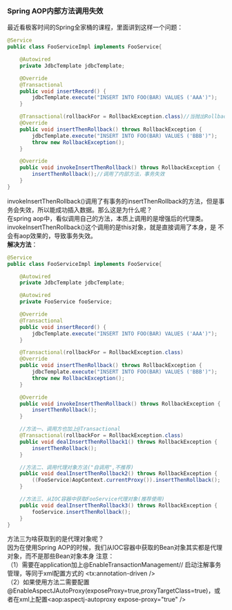 ### Spring AOP内部方法调用失效
最近看极客时间的Spring全家桶的课程，里面讲到这样一个问题：  
```java
@Service
public class FooServiceImpl implements FooService{

    @Autowired
    private JdbcTemplate jdbcTemplate;

    @Override
    @Transactional
    public void insertRecord() {
        jdbcTemplate.execute("INSERT INTO FOO(BAR) VALUES ('AAA')");
    }

    @Transactional(rollbackFor = RollbackException.class)//当抛出RollbackException，回滚事务
    @Override
    public void insertThenRollback() throws RollbackException {
        jdbcTemplate.execute("INSERT INTO FOO(BAR) VALUES ('BBB')");
        throw new RollbackException();
    }

    @Override
    public void invokeInsertThenRollback() throws RollbackException {
        insertThenRollback();//调用了内部方法，事务失效
    }
}
```
invokeInsertThenRollback()调用了有事务的insertThenRollback的方法，但是事务会失效，所以能成功插入数据。那么这是为什么呢？  
在spring aop中，看似调用自己的方法，本质上调用的是增强后的代理类。invokeInsertThenRollback()这个调用的是this对象，就是直接调用了本身，是
不会有aop效果的，导致事务失效。  
**解决方法**：
```java
@Service
public class FooServiceImpl implements FooService{

    @Autowired
    private JdbcTemplate jdbcTemplate;

    @Autowired
    private FooService fooService;

    @Override
    @Transactional
    public void insertRecord() {
        jdbcTemplate.execute("INSERT INTO FOO(BAR) VALUES ('AAA')");
    }

    @Transactional(rollbackFor = RollbackException.class)
    @Override
    public void insertThenRollback() throws RollbackException {
        jdbcTemplate.execute("INSERT INTO FOO(BAR) VALUES ('BBB')");
        throw new RollbackException();
    }

    @Override
    public void invokeInsertThenRollback() throws RollbackException {
        insertThenRollback();
    }

    //方法一、调用方也加上@Transactional
    @Transactional(rollbackFor = RollbackException.class)
    public void dealInsertThenRollback1() throws RollbackException {
        insertThenRollback();
    }

    //方法二、调用代理对象方法("自调用",不推荐)
    public void dealInsertThenRollback2() throws RollbackException {
        ((FooService)AopContext.currentProxy()).insertThenRollback();
    }

    //方法三、从IOC容器中获取FooService代理对象(推荐使用)
    public void dealInsertThenRollback3() throws RollbackException {
        fooService.insertThenRollback();
    }
}
```
方法三为啥获取到的是代理对象呢？  
因为在使用Spring AOP的时候，我们从IOC容器中获取的Bean对象其实都是代理对象，而不是那些Bean对象本身
注意：  
（1）需要在application加上@EnableTransactionManagement// 启动注解事务管理，等同于xml配置方式的 <tx:annotation-driven />  
（2）如果使用方法二需要配置@EnableAspectJAutoProxy(exposeProxy=true,proxyTargetClass=true)，或者在xml上配置<aop:aspectj-autoproxy expose-proxy="true" />
